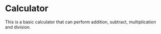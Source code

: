 # Calculator
This is a basic calculator that can perform addition, subtract, multiplication and division.
